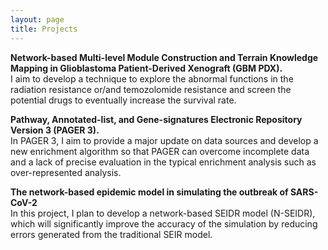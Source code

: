 ```yaml
---
layout: page
title: Projects
---
```


<div class="media">
    <div class="media-body">
       <p class="media-heading">
          <strong>Network-based Multi-level Module Construction and Terrain Knowledge Mapping in Glioblastoma Patient-Derived Xenograft (GBM PDX). </strong><br />
          I aim to develop a technique to explore the abnormal functions in the radiation resistance or/and temozolomide resistance and screen the potential drugs to eventually increase the survival rate.<br />                 
       </p>
    </div>
</div>
<div class="media">
    <div class="media-body">
       <p class="media-heading">
          <strong>Pathway, Annotated-list, and Gene-signatures Electronic Repository Version 3 (PAGER 3).</strong><br />        
		  In PAGER 3, I aim to provide a major update on data sources and develop a new enrichment algorithm so that PAGER can overcome incomplete data and a lack of precise evaluation in the typical enrichment analysis such as over-represented analysis. 
          </p>
    </div>
</div>
<div class="media">
    <div class="media-body">
       <p class="media-heading">
          <strong>The network-based epidemic model in simulating the outbreak of SARS-CoV-2</strong><br />      
		  In this project, I plan to develop a network-based SEIDR model (N-SEIDR), which will significantly improve the accuracy of the simulation by reducing errors generated from the traditional SEIR model.
          </p>
    </div>
</div>
